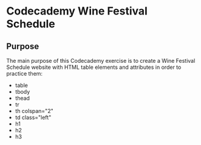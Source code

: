 # Codecademy Wine Festival Schedule

## Purpose

The main purpose of this Codecademy exercise is to create a Wine Festival Schedule website with HTML table elements and attributes in order to practice them:

- table
- tbody
- thead
- tr
- th colspan="2"
- td class="left"
- h1
- h2
- h3
